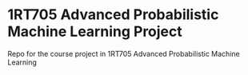 # 1RT705 Advanced Probabilistic Machine Learning Project
Repo for the course project in 1RT705 Advanced Probabilistic Machine Learning

